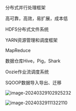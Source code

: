 分布式并行处理框架

高可靠，高效，易扩展，成本低

HDFS分布式文件系统

YARN资源管理和调度框架

MapReduce

数据仓库Hive，Pig，Shark

Oozie作业流调度系统

SQOOP数据导入导出、迁移

![image-20240329102925232](C:\Users\CIdea\AppData\Roaming\Typora\typora-user-images\image-20240329102925232.png)

![image-20240329111322110](C:\Users\CIdea\AppData\Roaming\Typora\typora-user-images\image-20240329111322110.png)
